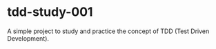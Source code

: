 # tdd-study-001
A simple project to study and practice the concept of TDD (Test Driven Development).
